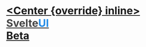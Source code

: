 <script>
    import { Badge, Center } from '@svelteuidev/core'
    const override = {
        gap: '1rem'
    }
</script>

# [<Center {override} inline><div><span id='u'>Svelte</span><span>UI</span></div><Badge variant='outline'>Beta</Badge></Center>](/)

<style>
    #u{color:#444}
    span{color:#228be6}
</style>

